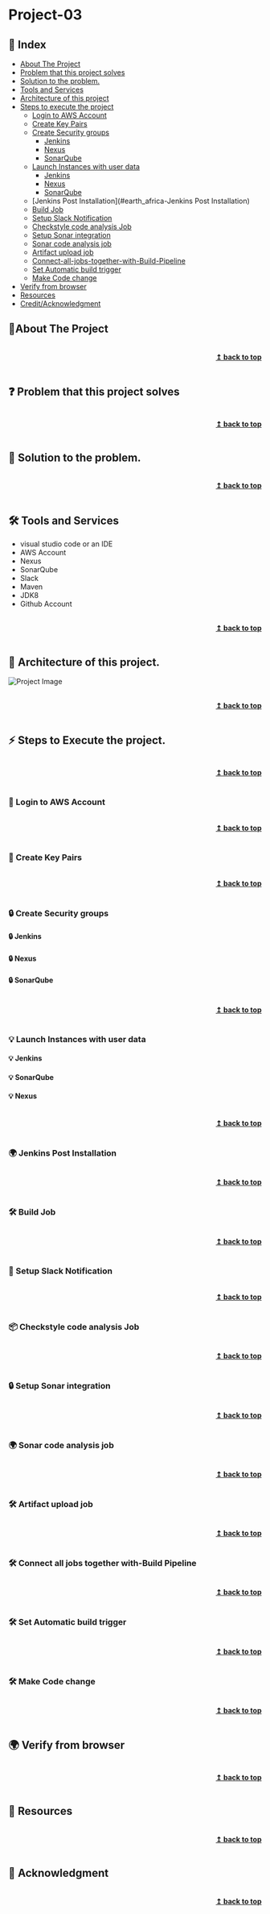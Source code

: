 
# Project-03
## :ledger: Index

- [About The Project](#beginner-about-the-project)
- [Problem that this project solves ](#question-problem-that-this-project-solves)
- [Solution to the problem.](#key-solution-to-the-problem)
- [Tools and Services](#hammer_and_wrench-tools-and-services)
- [Architecture of this project](#house-architecture-of-this-project)
- [Steps to execute the project](#zap-steps-to-execute-the-project)
  - [Login to AWS Account ](#key-login-to-aws-account )
  - [Create Key Pairs](#closed_lock_with_key-create-key-pairs)
  - [Create Security groups](#lock-create-security-groups)
    - [Jenkins](#lock-jenkins)
    - [Nexus](#lock-nexus)
    - [SonarQube](#lock-sonarqube)
  - [Launch Instances with user data](#bulb-launch-instances-with-user-data )
    - [Jenkins](#lock-jenkins)
    - [Nexus](#lock-nexus)
    - [SonarQube](#lock-sonarqube)
  - [Jenkins Post Installation](#earth_africa-Jenkins Post Installation)
  - [Build Job](#hammer_and_wrench-build-job)
  - [Setup Slack Notification  ](#rocket-setup-slack-notification )
  - [Checkstyle code analysis Job](#package-checkstyle-code-analysis-job)
  - [Setup Sonar integration ](#lock-setup-sonar-integration)
  - [Sonar code analysis job](#earth_africa-sonar-code-analysis-job)
  - [Artifact upload job](#hammer_and_wrench-artifact-upload-job)
  - [Connect-all-jobs-together-with-Build-Pipeline](#hammer_and_wrench-connect-all-jobs-together-with-build-pipeline)
  - [Set Automatic build trigger](#hammer_and_wrench-set-utomatic-build-trigger)
  - [Make Code change](#hammer_and_wrench-make-code-change)
- [Verify from browser](#earth_africa-verify-from-browser) 
- [Resources](#page_facing_up-resources)
- [Credit/Acknowledgment](#star2-creditacknowledgment)


## :beginner:About The Project

<br/>
<div align="right">
    <b><a href="#Project-03">↥ back to top</a></b>
</div>
<br/>

## :question: Problem that this project solves 

<br/>
<div align="right">
    <b><a href="#Project-03">↥ back to top</a></b>
</div>
<br/>

## :key: Solution to the problem.

<br/>
<div align="right">
    <b><a href="#Project-03">↥ back to top</a></b>
</div>
<br/>

## :hammer_and_wrench: Tools and Services
- visual studio code or an IDE
- AWS Account
- Nexus
- SonarQube
- Slack
- Maven
- JDK8
- Github Account

<br/>
<div align="right">
    <b><a href="#Project-03">↥ back to top</a></b>
</div>
<br/>


## :beginner: Architecture of this project.

![Project Image](project-image-url)

<br/>
<div align="right">
    <b><a href="#Project-03">↥ back to top</a></b>
</div>
<br/>

## :zap: Steps to Execute the project. 

<br/>
<div align="right">
    <b><a href="#Project-03">↥ back to top</a></b>
</div>
<br/>

### :key: Login to AWS Account

<br/>
<div align="right">
    <b><a href="#Project-03">↥ back to top</a></b>
</div>
<br/>

### :closed_lock_with_key: Create Key Pairs

<br/>
<div align="right">
    <b><a href="#Project-03">↥ back to top</a></b>
</div>
<br/>

### :lock: Create Security groups

#### :lock: Jenkins
#### :lock:  Nexus
#### :lock:  SonarQube
<br/>
<div align="right">
    <b><a href="#Project-03">↥ back to top</a></b>
</div>
<br/>

### :bulb: Launch Instances with user data 

#### :bulb: Jenkins
#### :bulb: SonarQube
#### :bulb: Nexus

<br/>
<div align="right">
    <b><a href="#Project-03">↥ back to top</a></b>
</div>
<br/>

### :earth_africa: Jenkins Post Installation

<br/>
<div align="right">
    <b><a href="#Project-03">↥ back to top</a></b>
</div>
<br/>

### :hammer_and_wrench: Build Job

<br/>
<div align="right">
    <b><a href="#Project-03">↥ back to top</a></b>
</div>
<br/>

### :rocket: Setup Slack Notification

<br/>
<div align="right">
    <b><a href="#Project-03">↥ back to top</a></b>
</div>
<br/>

### :package: Checkstyle code analysis Job

<br/>
<div align="right">
    <b><a href="#Project-03">↥ back to top</a></b>
</div>
<br/>

### :lock: Setup Sonar integration

<br/>
<div align="right">
    <b><a href="#Project-03">↥ back to top</a></b>
</div>
<br/>

### :earth_africa: Sonar code analysis job

<br/>
<div align="right">
    <b><a href="#Project-03">↥ back to top</a></b>
</div>
<br/>

### :hammer_and_wrench: Artifact upload job

<br/>
<div align="right">
    <b><a href="#Project-03">↥ back to top</a></b>
</div>
<br/>

### :hammer_and_wrench: Connect all jobs together with-Build Pipeline

<br/>
<div align="right">
    <b><a href="#Project-03">↥ back to top</a></b>
</div>
<br/>

### :hammer_and_wrench: Set Automatic build trigger

<br/>
<div align="right">
    <b><a href="#Project-03">↥ back to top</a></b>
</div>
<br/>

### :hammer_and_wrench: Make Code change

<br/>
<div align="right">
    <b><a href="#Project-03">↥ back to top</a></b>
</div>
<br/>

## :earth_africa: Verify from browser

<br/>
<div align="right">
    <b><a href="#Project-03">↥ back to top</a></b>
</div>
<br/>


## :page_facing_up: Resources

<br/>
<div align="right">
    <b><a href="#Project-03">↥ back to top</a></b>
</div>
<br/>


## :star2: Acknowledgment


<br/>
<div align="right">
    <b><a href="#Project-03">↥ back to top</a></b>
</div>
<br/>

